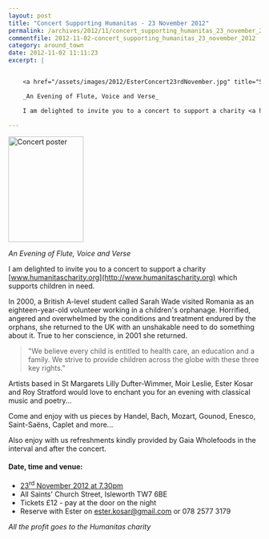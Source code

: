 ```yaml
---
layout: post
title: "Concert Supporting Humanitas - 23 November 2012"
permalink: /archives/2012/11/concert_supporting_humanitas_23_november_2012.html
commentfile: 2012-11-02-concert_supporting_humanitas_23_november_2012
category: around_town
date: 2012-11-02 11:11:23
excerpt: |


    <a href="/assets/images/2012/EsterConcert23rdNovember.jpg" title="See larger version of - Concert poster"><img src="/assets/images/2012/EsterConcert23rdNovember_thumb.jpg" width="150" height="211" alt="Concert poster" class="photo right" /></a>

    _An Evening of Flute, Voice and Verse_

    I am delighted to invite you to a concert to support a charity <a href="http://www.humanitascharity.org">www.humanitascharity.org</a> which supports children in need.

---
```


<a href="/assets/images/2012/EsterConcert23rdNovember.jpg" title="See larger version of - Concert poster"><img src="/assets/images/2012/EsterConcert23rdNovember_thumb.jpg" width="150" height="211" alt="Concert poster" class="photo right" /></a>

*An Evening of Flute, Voice and Verse*

I am delighted to invite you to a concert to support a charity [www.humanitascharity.org](http://www.humanitascharity.org) which supports children in need.

In 2000, a British A-level student called Sarah Wade visited Romania as an eighteen-year-old volunteer working in a children's orphanage. Horrified, angered and overwhelmed by the conditions and treatment endured by the orphans, she returned to the UK with an unshakable need to do something about it. True to her conscience, in 2001 she returned.

> "We believe every child is entitled to health care, an education and a family. We strive to provide children across the globe with these three key rights."

Artists based in St Margarets Lilly Dufter-Wimmer, Moir Leslie, Ester Kosar and Roy Stratford would love to enchant you for an evening with classical music and poetry...

Come and enjoy with us pieces by Handel, Bach, Mozart, Gounod, Enesco, Saint-Saëns, Caplet and more...

Also enjoy with us refreshments kindly provided by Gaia Wholefoods in the interval and after the concert.

#### Date, time and venue:

-   [23<sup>rd</sup> November 2012 at 7.30pm](https://stmargarets.london/event/concert/200705143682)
-   All Saints' Church Street, Isleworth TW7 6BE
-   Tickets £12 - pay at the door on the night
-   Reserve with Ester on <ester.kosar@gmail.com> or 078 2577 3179

*All the profit goes to the Humanitas charity*
